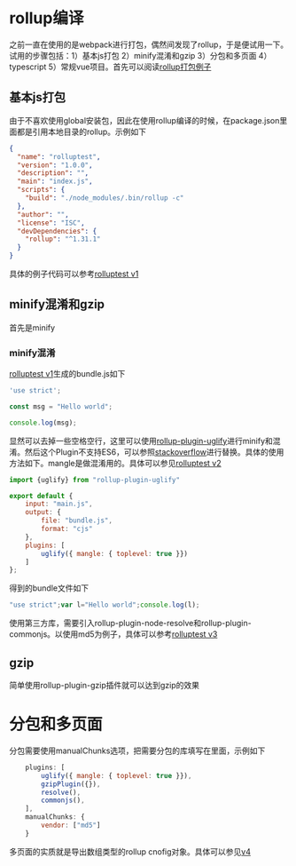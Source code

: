 # rollup编译
之前一直在使用的是webpack进行打包，偶然间发现了rollup，于是便试用一下。试用的步骤包括：1）基本js打包 2）minify混淆和gzip 3）分包和多页面 4）typescript 5）常规vue项目。首先可以阅读[rollup打包例子](https://www.rollupjs.com/guide/tutorial/#%E5%88%9B%E5%BB%BA%E7%AC%AC%E4%B8%80%E4%B8%AAbundlecreating-your-first-bundle)
## 基本js打包
由于不喜欢使用global安装包，因此在使用rollup编译的时候，在package.json里面都是引用本地目录的rollup。示例如下
```json
{
  "name": "rolluptest",
  "version": "1.0.0",
  "description": "",
  "main": "index.js",
  "scripts": {
    "build": "./node_modules/.bin/rollup -c"
  },
  "author": "",
  "license": "ISC",
  "devDependencies": {
    "rollup": "^1.31.1"
  }
}
```
具体的例子代码可以参考[rolluptest v1](https://github.com/codetest/rolluptest/tree/v1)
## minify混淆和gzip
首先是minify
### minify混淆
[rolluptest v1](https://github.com/codetest/rolluptest/tree/v1)生成的bundle.js如下
```javascript
'use strict';

const msg = "Hello world";

console.log(msg);

```
显然可以去掉一些空格空行，这里可以使用[rollup-plugin-uglify](https://www.npmjs.com/package/rollup-plugin-uglify)进行minify和混淆。然后这个Plugin不支持ES6，可以参照[stackoverflow](https://stackoverflow.com/questions/47439067/uglifyjs-throws-unexpected-token-keyword-const-with-node-modules)进行替换。具体的使用方法如下。mangle是做混淆用的。具体可以参见[rolluptest v2](https://github.com/codetest/rolluptest/tree/v2)
```javascript
import {uglify} from "rollup-plugin-uglify"

export default {
    input: "main.js",
    output: {
        file: "bundle.js",
        format: "cjs"
    },
    plugins: [
        uglify({ mangle: { toplevel: true }})
    ]
};
```
得到的bundle文件如下
```javascript
"use strict";var l="Hello world";console.log(l);
```
使用第三方库，需要引入rollup-plugin-node-resolve和rollup-plugin-commonjs。以使用md5为例子，具体可以参考[rolluptest v3](https://github.com/codetest/rolluptest/tree/v3)

## gzip
简单使用rollup-plugin-gzip插件就可以达到gzip的效果

# 分包和多页面
分包需要使用manualChunks选项，把需要分包的库填写在里面，示例如下
```javascript
    plugins: [
        uglify({ mangle: { toplevel: true }}),
        gzipPlugin({}),
        resolve(),
        commonjs(),
    ],
    manualChunks: {
        vendor: ["md5"]
    }
```
多页面的实质就是导出数组类型的rollup cnofig对象。具体可以参见[v4](https://github.com/codetest/rolluptest/tree/v4)
